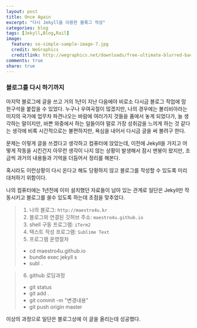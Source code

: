 ```yaml
---
layout: post
title: Once Again
excerpt: "다시 Jekyll을 이용한 블록그 작성"
categories: blog
tags: [Jekyll,Blog,Rail]
image:
  feature: so-simple-sample-image-7.jpg
  credit: WeGraphics
  creditlink: http://wegraphics.net/downloads/free-ultimate-blurred-background-pack/
comments: true
share: true
---
```



### 블로그를 다시 하기까지

마지막 블로그에 글을 쓰고 거의 1년이 지난 다음에야 비로소 다시금 블로그 작업에 맘 한구석을 붙잡을 수 있었다. 누구나 우여곡절이 많겠지만, 나의 경우에는 볼리비아라는 미지의 국가에 업무차 파견나오는 바람에 여러가지 것들을 품에서 놓게 되었다가, 늘 생각하는 말이지만, 바쁜 와중에서 하는 일들이야 말로 가장 성취감을 느끼게 하는 것 같다는 생각에 비록 시간적으로는 불편하지만, 욕심을 내어서 다시금 글을 써 볼려구 한다.

문제는 이렇게 글을 쓰겠다고 생각하고 컴퓨터에 앉았는데, 이전에 Jekyll을 가지고 어떻게 작동을 시킨건지 아무런 생각이 나지 않는 상황이 발생해서 잠시 맨붕이 왔지만, 조금씩 과거의 내용들과 기억을 더듬어서 정리를 해본다.

혹시라도 이런상황이 다시 온다고 해도 당황하지 않고 블로그를 작성할 수 있도록 미리 대처하기 위함이다.

나의 컴퓨터에는 1년전에 이미 설치했던 자료들이 남아 있는 관계로 일단은 Jekyll만 작동시키고 블로그를 쓸수 있도록 하는데 초점을 맞추었다.

>1. 나의 블로그: `http://maestro4u.kr`
>2. 블로그와 연결된 깃허브 주소: `maestro4u.github.io`
>3. shell 구동 프로그램: `iTerm2`
>4. 텍스트 작성 프로그램: `Sublime Text`
>5. 프로그램 운영절차
>	- cd maestro4u.github.io
>	- bundle exec jekyll s
>	- subl .

>6. github 로딩과정
>	- git status
>	- git add .
>	- git commit -m "변경내용"
>	- git push origin master

이상의 과정으로 일단은 블로그상에 이 글을 올리는데 성공했다.

